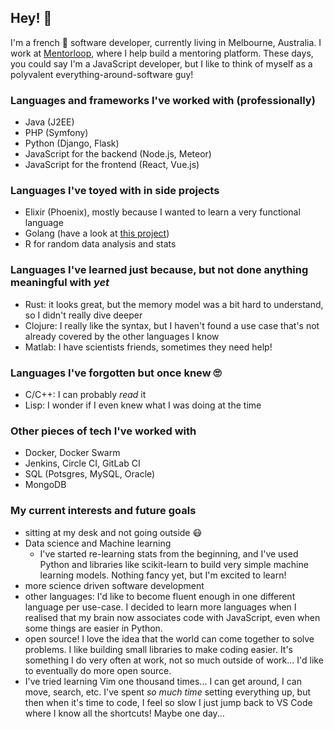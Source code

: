 ## Hey! 👋

I'm a french 🥖 software developer, currently living in Melbourne, Australia. I work at [Mentorloop](https://mentorloop.com/), where I help build a mentoring platform.
These days, you could say I'm a JavaScript developer, but I like to think of myself as a polyvalent everything-around-software guy!

### Languages and frameworks I've worked with (professionally)
- Java (J2EE)
- PHP (Symfony)
- Python (Django, Flask)
- JavaScript for the backend (Node.js, Meteor)
- JavaScript for the frontend (React, Vue.js)

### Languages I've toyed with in side projects
- Elixir (Phoenix), mostly because I wanted to learn a very functional language
- Golang (have a look at [this project](https://github.com/tducasse/go-instabot))
- R for random data analysis and stats

### Languages I've learned just because, but not done anything meaningful with _yet_
- Rust: it looks great, but the memory model was a bit hard to understand, so I didn't really dive deeper
- Clojure: I really like the syntax, but I haven't found a use case that's not already covered by the other languages I know
- Matlab: I have scientists friends, sometimes they need help!

### Languages I've forgotten but once knew 🙄
- C/C++: I can probably _read_ it
- Lisp: I wonder if I even knew what I was doing at the time

### Other pieces of tech I've worked with
- Docker, Docker Swarm
- Jenkins, Circle CI, GitLab CI
- SQL (Potsgres, MySQL, Oracle)
- MongoDB

### My current interests and future goals
- sitting at my desk and not going outside 😷
- Data science and Machine learning
  - I've started re-learning stats from the beginning, and I've used Python and libraries like scikit-learn to build very simple machine learning models. Nothing fancy yet, but I'm excited to learn!
- more science driven software development
- other languages: I'd like to become fluent enough in one different language per use-case. I decided to learn more languages when I realised that my brain now associates code with JavaScript, even when some things are easier in Python.
- open source! I love the idea that the world can come together to solve problems. I like building small libraries to make coding easier. It's something I do very often at work, not so much outside of work... I'd like to eventually do more open source.
- I've tried learning Vim one thousand times... I can get around, I can move, search, etc. I've spent _so much time_ setting everything up, but then when it's time to code, I feel so slow I just jump back to VS Code where I know all the shortcuts! Maybe one day...
